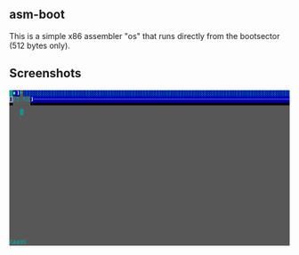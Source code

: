 ## asm-boot
This is a simple x86 assembler "os" that runs directly from the bootsector (512 bytes only).

## Screenshots
![screen1](img/screen1.png)

